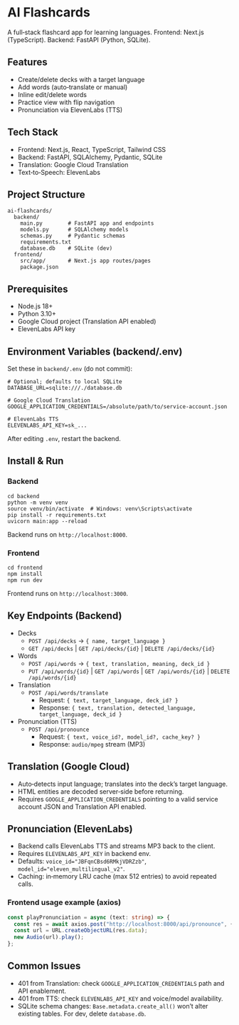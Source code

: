 # AI Flashcards

A full‑stack flashcard app for learning languages. Frontend: Next.js (TypeScript). Backend: FastAPI (Python, SQLite).

## Features
- Create/delete decks with a target language
- Add words (auto‑translate or manual)
- Inline edit/delete words
- Practice view with flip navigation
- Pronunciation via ElevenLabs (TTS)

## Tech Stack
- Frontend: Next.js, React, TypeScript, Tailwind CSS
- Backend: FastAPI, SQLAlchemy, Pydantic, SQLite
- Translation: Google Cloud Translation
- Text‑to‑Speech: ElevenLabs

## Project Structure
```
ai-flashcards/
  backend/
    main.py        # FastAPI app and endpoints
    models.py      # SQLAlchemy models
    schemas.py     # Pydantic schemas
    requirements.txt
    database.db    # SQLite (dev)
  frontend/
    src/app/       # Next.js app routes/pages
    package.json
```

## Prerequisites
- Node.js 18+
- Python 3.10+
- Google Cloud project (Translation API enabled)
- ElevenLabs API key

## Environment Variables (backend/.env)
Set these in `backend/.env` (do not commit):
```
# Optional; defaults to local SQLite
DATABASE_URL=sqlite:///./database.db

# Google Cloud Translation
GOOGLE_APPLICATION_CREDENTIALS=/absolute/path/to/service-account.json

# ElevenLabs TTS
ELEVENLABS_API_KEY=sk_...
```
After editing `.env`, restart the backend.

## Install & Run
### Backend
```
cd backend
python -m venv venv
source venv/bin/activate  # Windows: venv\Scripts\activate
pip install -r requirements.txt
uvicorn main:app --reload
```
Backend runs on `http://localhost:8000`.

### Frontend
```
cd frontend
npm install
npm run dev
```
Frontend runs on `http://localhost:3000`.

## Key Endpoints (Backend)
- Decks
  - `POST /api/decks` → `{ name, target_language }`
  - `GET /api/decks` | `GET /api/decks/{id}` | `DELETE /api/decks/{id}`
- Words
  - `POST /api/words` → `{ text, translation, meaning, deck_id }`
  - `PUT /api/words/{id}` | `GET /api/words` | `GET /api/words/{id}` | `DELETE /api/words/{id}`
- Translation
  - `POST /api/words/translate`
    - Request: `{ text, target_language, deck_id? }`
    - Response: `{ text, translation, detected_language, target_language, deck_id }`
- Pronunciation (TTS)
  - `POST /api/pronounce`
    - Request: `{ text, voice_id?, model_id?, cache_key? }`
    - Response: `audio/mpeg` stream (MP3)

## Translation (Google Cloud)
- Auto‑detects input language; translates into the deck’s target language.
- HTML entities are decoded server‑side before returning.
- Requires `GOOGLE_APPLICATION_CREDENTIALS` pointing to a valid service account JSON and Translation API enabled.

## Pronunciation (ElevenLabs)
- Backend calls ElevenLabs TTS and streams MP3 back to the client.
- Requires `ELEVENLABS_API_KEY` in backend env.
- Defaults: `voice_id="JBFqnCBsd6RMkjVDRZzb"`, `model_id="eleven_multilingual_v2"`.
- Caching: in‑memory LRU cache (max 512 entries) to avoid repeated calls.

### Frontend usage example (axios)
```ts
const playPronunciation = async (text: string) => {
  const res = await axios.post("http://localhost:8000/api/pronounce", { text }, { responseType: "blob" });
  const url = URL.createObjectURL(res.data);
  new Audio(url).play();
};
```

## Common Issues
- 401 from Translation: check `GOOGLE_APPLICATION_CREDENTIALS` path and API enablement.
- 401 from TTS: check `ELEVENLABS_API_KEY` and voice/model availability.
- SQLite schema changes: `Base.metadata.create_all()` won’t alter existing tables. For dev, delete `database.db`. 

